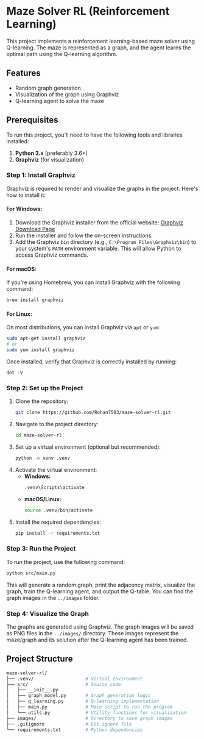# Maze Solver RL (Reinforcement Learning)

This project implements a reinforcement learning-based maze solver using Q-learning. The maze is represented as a graph, and the agent learns the optimal path using the Q-learning algorithm.

## Features
- Random graph generation
- Visualization of the graph using Graphviz
- Q-learning agent to solve the maze

## Prerequisites

To run this project, you'll need to have the following tools and libraries installed:

1. **Python 3.x** (preferably 3.6+)
2. **Graphviz** (for visualization)

### Step 1: Install Graphviz

Graphviz is required to render and visualize the graphs in the project. Here's how to install it:

#### For Windows:
1. Download the Graphviz installer from the official website: [Graphviz Download Page](https://graphviz.gitlab.io/download/)
2. Run the installer and follow the on-screen instructions.
3. Add the Graphviz `bin` directory (e.g., `C:\Program Files\Graphviz\bin`) to your system's `PATH` environment variable. This will allow Python to access Graphviz commands.

#### For macOS:
If you're using Homebrew, you can install Graphviz with the following command:
```bash
brew install graphviz
```

#### For Linux:
On most distributions, you can install Graphviz via `apt` or `yum`:
```bash
sudo apt-get install graphviz
# or
sudo yum install graphviz
```

Once installed, verify that Graphviz is correctly installed by running:
```
dot -V
```


### Step 2: Set up the Project
1. Clone the repository:
   ```bash
   git clone https://github.com/Rohan7503/maze-solver-rl.git
   ```
2. Navigate to the project directory:
   ```bash
   cd maze-solver-rl
   ```
3. Set up a virtual environment (optional but recommended):
   ```bash
   python -m venv .venv
   ```
4. Activate the virtual environment:
   - **Windows:**
        ```bash
        .venv\Scripts\activate
        ```
   - **macOS/Linux:**
        ```bash
        source .venv/bin/activate
        ```
5. Install the required dependencies:
   ```bash
   pip install -r requirements.txt
   ```

### Step 3: Run the Project
To run the project, use the following command:
```bash
python src/main.py
```
This will generate a random graph, print the adjacency matrix, visualize the graph, train the Q-learning agent, and output the Q-table. You can find the graph images in the `../images` folder.

### Step 4: Visualize the Graph
The graphs are generated using Graphviz. The graph images will be saved as PNG files in the `../images/` directory. These images represent the maze/graph and its solution after the Q-learning agent has been trained.

## Project Structure
```bash
maze-solver-rl/
├── .venv/                   # Virtual environment
├── src/                     # Source code
│   ├── __init__.py
│   ├── graph_model.py       # Graph generation logic
│   ├── q_learning.py        # Q-learning implementation
│   ├── main.py              # Main script to run the program
│   └── utils.py             # Utility functions for visualization
├── images/                  # Directory to save graph images
├── .gitignore               # Git ignore file
└── requirements.txt         # Python dependencies
```

